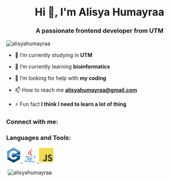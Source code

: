 <h1 align="center">Hi 👋, I'm Alisya Humayraa</h1>
<h3 align="center">A passionate frontend developer from UTM</h3>

<p align="left"> <img src="https://komarev.com/ghpvc/?username=alisyahumayraa&label=Profile%20views&color=0e75b6&style=flat" alt="alisyahumayraa" /> </p>

- 🔭 I’m currently studying in **UTM**

- 🌱 I’m currently learning **bioinformatics**

- 🤝 I’m looking for help with **my coding**

- 📫 How to reach me **alisyahumayraa@gmail.com**

- ⚡ Fun fact **I think I need to learn a lot of thing**

<h3 align="left">Connect with me:</h3>
<p align="left">
</p>

<h3 align="left">Languages and Tools:</h3>
<p align="left"> <a href="https://www.w3schools.com/cpp/" target="_blank" rel="noreferrer"> <img src="https://raw.githubusercontent.com/devicons/devicon/master/icons/cplusplus/cplusplus-original.svg" alt="cplusplus" width="40" height="40"/> </a> <a href="https://www.java.com" target="_blank" rel="noreferrer"> <img src="https://raw.githubusercontent.com/devicons/devicon/master/icons/java/java-original.svg" alt="java" width="40" height="40"/> </a> <a href="https://developer.mozilla.org/en-US/docs/Web/JavaScript" target="_blank" rel="noreferrer"> <img src="https://raw.githubusercontent.com/devicons/devicon/master/icons/javascript/javascript-original.svg" alt="javascript" width="40" height="40"/> </a> </p>

<p>&nbsp;<img align="center" src="https://github-readme-stats.vercel.app/api?username=alisyahumayraa&show_icons=true&locale=en" alt="alisyahumayraa" /></p>
